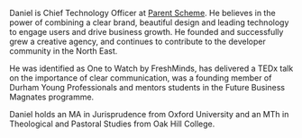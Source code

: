 ---
---

Daniel is Chief Technology Officer at
[Parent Scheme](https://parentscheme.com).
He believes in the power of combining a clear
brand, beautiful design and leading technology
to engage users and drive business growth. He
founded and successfully grew a creative agency,
and continues to contribute to the developer
community in the North East.

He was identified as One to Watch by FreshMinds,
has delivered a TEDx talk on the importance of
clear communication, was a founding member of
Durham Young Professionals and mentors students
in the Future Business Magnates programme.

Daniel holds an MA in Jurisprudence from Oxford
University and an MTh in Theological and Pastoral
Studies from Oak Hill College.
